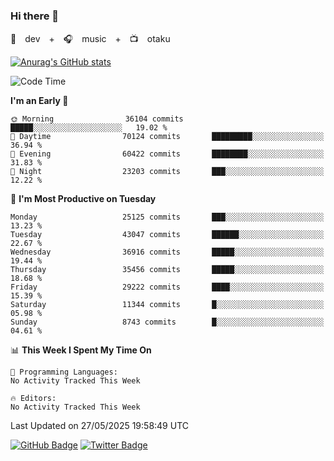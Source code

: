 ### Hi there 👋

🚀　dev　+　🎧　music　+　📺　otaku


[![Anurag's GitHub stats](https://github-readme-stats.vercel.app/api?username=koheitasaka&count_private=true&show_icons=true&theme=monokai)](https://github.com/koheitasaka/github-readme-stats)

<!--START_SECTION:waka-->
![Code Time](http://img.shields.io/badge/Code%20Time-1%2C161%20hrs%2023%20mins-blue)

**I'm an Early 🐤** 

```text
🌞 Morning                36104 commits       █████░░░░░░░░░░░░░░░░░░░░   19.02 % 
🌆 Daytime                70124 commits       █████████░░░░░░░░░░░░░░░░   36.94 % 
🌃 Evening                60422 commits       ████████░░░░░░░░░░░░░░░░░   31.83 % 
🌙 Night                  23203 commits       ███░░░░░░░░░░░░░░░░░░░░░░   12.22 % 
```
📅 **I'm Most Productive on Tuesday** 

```text
Monday                   25125 commits       ███░░░░░░░░░░░░░░░░░░░░░░   13.23 % 
Tuesday                  43047 commits       ██████░░░░░░░░░░░░░░░░░░░   22.67 % 
Wednesday                36916 commits       █████░░░░░░░░░░░░░░░░░░░░   19.44 % 
Thursday                 35456 commits       █████░░░░░░░░░░░░░░░░░░░░   18.68 % 
Friday                   29222 commits       ████░░░░░░░░░░░░░░░░░░░░░   15.39 % 
Saturday                 11344 commits       █░░░░░░░░░░░░░░░░░░░░░░░░   05.98 % 
Sunday                   8743 commits        █░░░░░░░░░░░░░░░░░░░░░░░░   04.61 % 
```


📊 **This Week I Spent My Time On** 

```text
💬 Programming Languages: 
No Activity Tracked This Week

🔥 Editors: 
No Activity Tracked This Week
```


 Last Updated on 27/05/2025 19:58:49 UTC
<!--END_SECTION:waka-->

[![GitHub Badge](https://img.shields.io/badge/GitHub-100000?style=for-the-badge&logo=github&logoColor=white)](https://github.com/koheitasaka)
[![Twitter Badge](https://img.shields.io/badge/Twitter-1DA1F2?style=for-the-badge&logo=twitter&logoColor=white)](https://twitter.com/sleep_asleep_)
